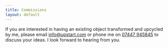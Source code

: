 ```yaml
---
title: Commissions
layout: default
---
```


If you are interested in having an existing object transformed and upcycled by me, please email <a href="info@upstart.com">info@upstart.com</a> or phone me on <a href="tel:07447 945845">07447 945845</a> to discuss your ideas. I look forward to hearing from you.
